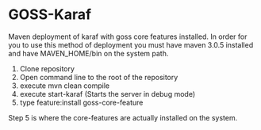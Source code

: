 GOSS-Karaf
==========

Maven deployment of karaf with goss core features installed.  In order for you to use this method of deployment you must have maven 3.0.5 installed and have MAVEN_HOME/bin on the system path.

 1. Clone repository
 2. Open command line to the root of the repository
 3. execute mvn clean compile
 4. execute start-karaf (Starts the server in debug mode)
 5. type feature:install goss-core-feature
 
Step 5 is where the core-features are actually installed on the system.
 

